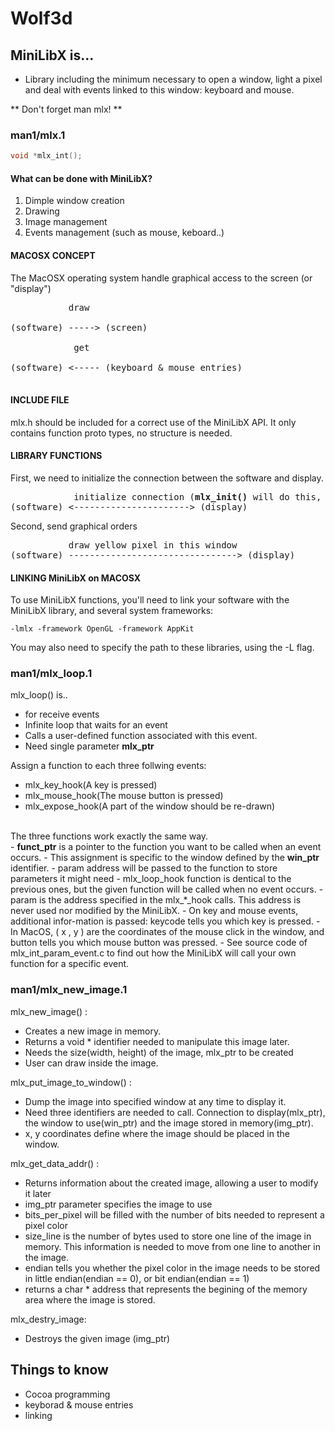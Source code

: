 # Wolf3d

## MiniLibX is...
- Library including the minimum necessary to open a window, light a pixel and deal with events linked to this window: keyboard and mouse. 

** Don't forget man mlx! **  

### man1/mlx.1
```c
void *mlx_int();
```
#### What can be done with MiniLibX?
1. Dimple window creation
2. Drawing
3. Image management
4. Events management (such as mouse, keboard..)

#### MACOSX CONCEPT

The MacOSX operating system handle graphical access to the screen (or "display")<br>

<pre>           draw<br>
(software) -----> (screen)<br>
            get<br>
(software) <----- (keyboard & mouse entries)<br>
</pre>
#### INCLUDE FILE

mlx.h should be included for a correct use of the MiniLibX API. It only contains function proto types, no structure is needed.

#### LIBRARY FUNCTIONS

First, we need to initialize the connection between the software and display.<br>
<pre>
            initialize connection (<b>mlx_init()</b> will do this, and return a identifier for further calls.)
(software) <----------------------> (display)
</pre>
Second, send graphical orders
<pre>
           draw yellow pixel in this window
(software) --------------------------------> (display)
</pre>

#### LINKING MiniLibX on MACOSX
To use MiniLibX functions, you'll need to link your software with the MiniLibX library, and several system frameworks:
```
-lmlx -framework OpenGL -framework AppKit
```
You may also need to specify the path to these libraries, using the -L flag.<br>

### man1/mlx_loop.1

mlx_loop() is..
- for receive events
- Infinite loop that waits for an event
- Calls a user-defined function associated with this event.
- Need single parameter **mlx_ptr**

Assign a function to each three follwing events:
- mlx_key_hook(A key is pressed)
- mlx_mouse_hook(The mouse button is pressed)
- mlx_expose_hook(A part of the window should be re-drawn)
<br>
The three functions work exactly the same way.<br>
- <b>funct_ptr</b> is a pointer to the function you want to be called when an event occurs.
- This assignment is specific to the window defined by the <b>win_ptr</b> identifier.
- param address will be passed to the function to store parameters it might need
- mlx_loop_hook function is dentical to the previous ones, but the given function will be called when no event occurs.
- param is the address specified in the mlx_*_hook calls. This address is never used nor modified by the MiniLibX.
- On key and mouse events, additional infor-mation  is  passed:  keycode tells you which key is pressed.
- In MacOS, ( x , y ) are the coordinates of the mouse click in the window, and button tells you which mouse button was pressed.
- See source code of mlx_int_param_event.c to find out how the MiniLibX will call your own function for a specific event.

### man1/mlx_new_image.1
mlx_new_image() :
- Creates a new image in memory.
- Returns a void * identifier needed to manipulate this image later.
- Needs the size(width, height) of the image, mlx_ptr to be created
- User can draw inside the image.

mlx_put_image_to_window() :
- Dump the image into specified window at any time to display it.
- Need three identifiers are needed to call. Connection to display(mlx_ptr), the window to use(win_ptr) and the image stored in memory(img_ptr).
- x, y coordinates define where the image should be placed in the window.

mlx_get_data_addr() :
- Returns information about the created image, allowing a user to modify it later
- img_ptr parameter specifies the image to use
- bits_per_pixel will be filled with the number of bits needed to represent a pixel color
- size_line is the number of bytes used to store one line of the image in memory. This information is needed to move from one line to another in the image.
- endian tells you whether the pixel color in the image needs to be stored in little endian(endian == 0), or bit endian(endian == 1)
- returns a char * address that represents the begining of the memory area where the image is stored.

mlx_destry_image:
- Destroys the given image (img_ptr)

## Things to know
* Cocoa programming
* keyborad & mouse entries
* linking
